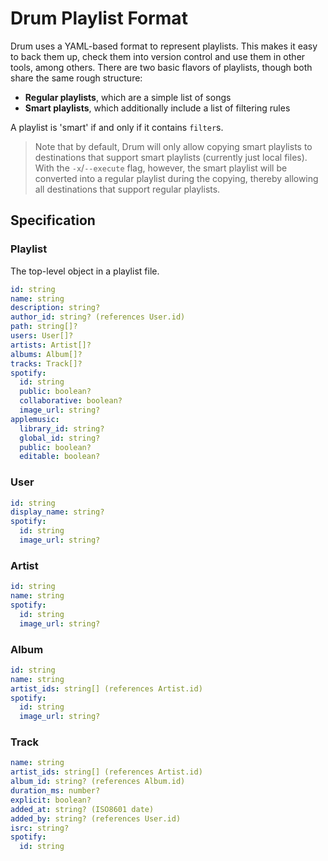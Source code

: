 # Drum Playlist Format

Drum uses a YAML-based format to represent playlists. This makes it easy to back them up, check them into version control and use them in other tools, among others. There are two basic flavors of playlists, though both share the same rough structure:

* **Regular playlists**, which are a simple list of songs
* **Smart playlists**, which additionally include a list of filtering rules

A playlist is 'smart' if and only if it contains `filter`s.

> Note that by default, Drum will only allow copying smart playlists to destinations that support smart playlists (currently just local files). With the `-x`/`--execute` flag, however, the smart playlist will be converted into a regular playlist during the copying, thereby allowing all destinations that support regular playlists.

<!-- TODO: Actually implement smart playlists -->

## Specification

### Playlist

The top-level object in a playlist file.

```yaml
id: string
name: string
description: string?
author_id: string? (references User.id)
path: string[]?
users: User[]?
artists: Artist[]?
albums: Album[]?
tracks: Track[]?
spotify:
  id: string
  public: boolean?
  collaborative: boolean?
  image_url: string?
applemusic:
  library_id: string?
  global_id: string?
  public: boolean?
  editable: boolean?
```

### User

```yaml
id: string
display_name: string?
spotify:
  id: string
  image_url: string?
```

### Artist

```yaml
id: string
name: string
spotify:
  id: string
  image_url: string?
```

### Album

```yaml
id: string
name: string
artist_ids: string[] (references Artist.id)
spotify:
  id: string
  image_url: string?
```

### Track

```yaml
name: string
artist_ids: string[] (references Artist.id)
album_id: string? (references Album.id)
duration_ms: number?
explicit: boolean?
added_at: string? (ISO8601 date)
added_by: string? (references User.id)
isrc: string?
spotify:
  id: string
```
